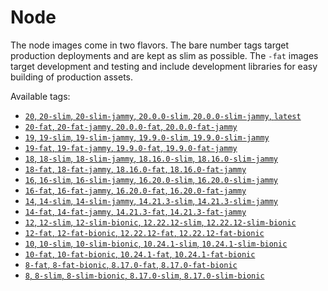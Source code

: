 # Node

The node images come in two flavors. The bare number tags target production
deployments and are kept as slim as possible. The `-fat` images target
development and testing and include development libraries for easy building
of production assets.

Available tags:
- [`20`, `20-slim`, `20-slim-jammy`, `20.0.0-slim`, `20.0.0-slim-jammy`, `latest`](127178877223.dkr.ecr.us-east-2.amazonaws.com/get-bridge/node:20)
- [`20-fat`, `20-fat-jammy`, `20.0.0-fat`, `20.0.0-fat-jammy`](127178877223.dkr.ecr.us-east-2.amazonaws.com/get-bridge/node:20-fat)
- [`19`, `19-slim`, `19-slim-jammy`, `19.9.0-slim`, `19.9.0-slim-jammy`](127178877223.dkr.ecr.us-east-2.amazonaws.com/get-bridge/node:19)
- [`19-fat`, `19-fat-jammy`, `19.9.0-fat`, `19.9.0-fat-jammy`](127178877223.dkr.ecr.us-east-2.amazonaws.com/get-bridge/node:19-fat)
- [`18`, `18-slim`, `18-slim-jammy`, `18.16.0-slim`, `18.16.0-slim-jammy`](127178877223.dkr.ecr.us-east-2.amazonaws.com/get-bridge/node:18)
- [`18-fat`, `18-fat-jammy`, `18.16.0-fat`, `18.16.0-fat-jammy`](127178877223.dkr.ecr.us-east-2.amazonaws.com/get-bridge/node:18-fat)
- [`16`, `16-slim`, `16-slim-jammy`, `16.20.0-slim`, `16.20.0-slim-jammy`](127178877223.dkr.ecr.us-east-2.amazonaws.com/get-bridge/node:16)
- [`16-fat`, `16-fat-jammy`, `16.20.0-fat`, `16.20.0-fat-jammy`](127178877223.dkr.ecr.us-east-2.amazonaws.com/get-bridge/node:16-fat)
- [`14`, `14-slim`, `14-slim-jammy`, `14.21.3-slim`, `14.21.3-slim-jammy`](127178877223.dkr.ecr.us-east-2.amazonaws.com/get-bridge/node:14)
- [`14-fat`, `14-fat-jammy`, `14.21.3-fat`, `14.21.3-fat-jammy`](127178877223.dkr.ecr.us-east-2.amazonaws.com/get-bridge/node:14-fat)
- [`12`, `12-slim`, `12-slim-bionic`, `12.22.12-slim`, `12.22.12-slim-bionic`](127178877223.dkr.ecr.us-east-2.amazonaws.com/get-bridge/node:12)
- [`12-fat`, `12-fat-bionic`, `12.22.12-fat`, `12.22.12-fat-bionic`](127178877223.dkr.ecr.us-east-2.amazonaws.com/get-bridge/node:12-fat)
- [`10`, `10-slim`, `10-slim-bionic`, `10.24.1-slim`, `10.24.1-slim-bionic`](127178877223.dkr.ecr.us-east-2.amazonaws.com/get-bridge/node:10)
- [`10-fat`, `10-fat-bionic`, `10.24.1-fat`, `10.24.1-fat-bionic`](127178877223.dkr.ecr.us-east-2.amazonaws.com/get-bridge/node:10-fat)
- [`8-fat`, `8-fat-bionic`, `8.17.0-fat`, `8.17.0-fat-bionic`](127178877223.dkr.ecr.us-east-2.amazonaws.com/get-bridge/node:8-fat)
- [`8`, `8-slim`, `8-slim-bionic`, `8.17.0-slim`, `8.17.0-slim-bionic`](127178877223.dkr.ecr.us-east-2.amazonaws.com/get-bridge/node:8)
